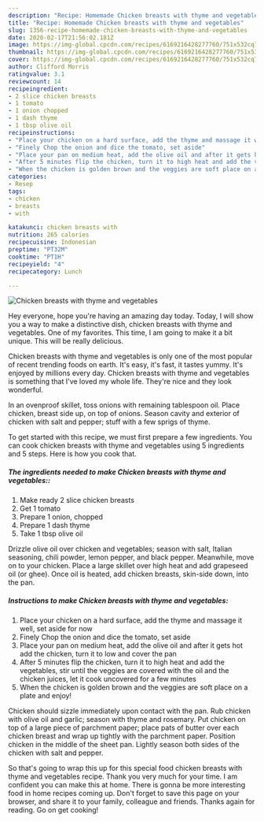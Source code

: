 ```yaml
---
description: "Recipe: Homemade Chicken breasts with thyme and vegetables"
title: "Recipe: Homemade Chicken breasts with thyme and vegetables"
slug: 1356-recipe-homemade-chicken-breasts-with-thyme-and-vegetables
date: 2020-02-17T21:56:02.181Z
image: https://img-global.cpcdn.com/recipes/6169216428277760/751x532cq70/chicken-breasts-with-thyme-and-vegetables-recipe-main-photo.jpg
thumbnail: https://img-global.cpcdn.com/recipes/6169216428277760/751x532cq70/chicken-breasts-with-thyme-and-vegetables-recipe-main-photo.jpg
cover: https://img-global.cpcdn.com/recipes/6169216428277760/751x532cq70/chicken-breasts-with-thyme-and-vegetables-recipe-main-photo.jpg
author: Clifford Morris
ratingvalue: 3.1
reviewcount: 14
recipeingredient:
- 2 slice chicken breasts
- 1 tomato
- 1 onion chopped
- 1 dash thyme
- 1 tbsp olive oil
recipeinstructions:
- "Place your chicken on a hard surface, add the thyme and massage it well, set aside for now"
- "Finely Chop the onion and dice the tomato, set aside"
- "Place your pan on medium heat, add the olive oil and after it gets hot add the chicken, turn it to low and cover the pan"
- "After 5 minutes flip the chicken, turn it to high heat and add the vegetables, stir until the veggies are covered with the oil and the chicken juices, let it cook uncovered for a few minutes"
- "When the chicken is golden brown and the veggies are soft place on a plate and enjoy!"
categories:
- Resep
tags:
- chicken
- breasts
- with

katakunci: chicken breasts with
nutrition: 265 calories
recipecuisine: Indonesian
preptime: "PT32M"
cooktime: "PT1H"
recipeyield: "4"
recipecategory: Lunch

---
```



![Chicken breasts with thyme and vegetables](https://img-global.cpcdn.com/recipes/6169216428277760/751x532cq70/chicken-breasts-with-thyme-and-vegetables-recipe-main-photo.jpg)

Hey everyone, hope you're having an amazing day today. Today, I will show you a way to make a distinctive dish, chicken breasts with thyme and vegetables. One of my favorites. This time, I am going to make it a bit unique. This will be really delicious.

Chicken breasts with thyme and vegetables is only one of the most popular of recent trending foods on earth. It's easy, it's fast, it tastes yummy. It's enjoyed by millions every day. Chicken breasts with thyme and vegetables is something that I've loved my whole life. They're nice and they look wonderful.

In an ovenproof skillet, toss onions with remaining tablespoon oil. Place chicken, breast side up, on top of onions. Season cavity and exterior of chicken with salt and pepper; stuff with a few sprigs of thyme.


To get started with this recipe, we must first prepare a few ingredients. You can cook chicken breasts with thyme and vegetables using 5 ingredients and 5 steps. Here is how you cook that.

##### The ingredients needed to make Chicken breasts with thyme and vegetables::

1. Make ready 2 slice chicken breasts
1. Get 1 tomato
1. Prepare 1 onion, chopped
1. Prepare 1 dash thyme
1. Take 1 tbsp olive oil


Drizzle olive oil over chicken and vegetables; season with salt, Italian seasoning, chili powder, lemon pepper, and black pepper. Meanwhile, move on to your chicken. Place a large skillet over high heat and add grapeseed oil (or ghee). Once oil is heated, add chicken breasts, skin-side down, into the pan. 

##### Instructions to make Chicken breasts with thyme and vegetables:

1. Place your chicken on a hard surface, add the thyme and massage it well, set aside for now
1. Finely Chop the onion and dice the tomato, set aside
1. Place your pan on medium heat, add the olive oil and after it gets hot add the chicken, turn it to low and cover the pan
1. After 5 minutes flip the chicken, turn it to high heat and add the vegetables, stir until the veggies are covered with the oil and the chicken juices, let it cook uncovered for a few minutes
1. When the chicken is golden brown and the veggies are soft place on a plate and enjoy!


Chicken should sizzle immediately upon contact with the pan. Rub chicken with olive oil and garlic; season with thyme and rosemary. Put chicken on top of a large piece of parchment paper; place pats of butter over each chicken breast and wrap up tightly with the parchment paper. Position chicken in the middle of the sheet pan. Lightly season both sides of the chicken with salt and pepper. 

So that's going to wrap this up for this special food chicken breasts with thyme and vegetables recipe. Thank you very much for your time. I am confident you can make this at home. There is gonna be more interesting food in home recipes coming up. Don't forget to save this page on your browser, and share it to your family, colleague and friends. Thanks again for reading. Go on get cooking!
